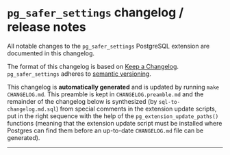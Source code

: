 # `pg_safer_settings` changelog / release notes

All notable changes to the `pg_safer_settings` PostgreSQL extension are
documented in this changelog.

The format of this changelog is based on [Keep a
Changelog](https://keepachangelog.com/en/1.1.0/).
`pg_safer_settings` adheres to [semantic
versioning](https://semver.org/spec/v2.0.0.html).

This changelog is **automatically generated** and is updated by running `make
CHANGELOG.md`.  This preamble is kept in `CHANGELOG.preamble.md` and the
remainder of the changelog below is synthesized (by `sql-to-changelog.md.sql`)
from special comments in the extension update scripts, put in the right sequence
with the help of the `pg_extension_update_paths()` functions (meaning that the
extension update script must be installed where Postgres can find them before an
up-to-date `CHANGELOG.md` file can be generated).

---
